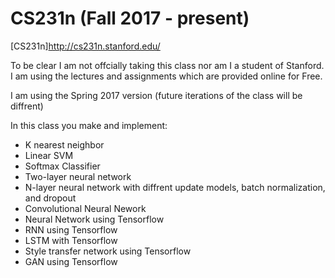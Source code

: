 # CS231n (Fall 2017 - present) 
[CS231n]http://cs231n.stanford.edu/

To be clear I am not offcially taking this class nor am I a student of Stanford. I am using the lectures and assignments which are provided  online for Free. 

I am using the Spring 2017 version (future iterations of the class will be diffrent)

In this class you make and implement:

* K nearest neighbor
* Linear SVM
* Softmax Classifier
* Two-layer neural network
* N-layer neural network with diffrent update models, batch normalization, and dropout
* Convolutional Neural Nework
* Neural Network using Tensorflow
* RNN using Tensorflow
* LSTM with Tensorflow
* Style transfer network using Tensorflow
* GAN using Tensorflow
